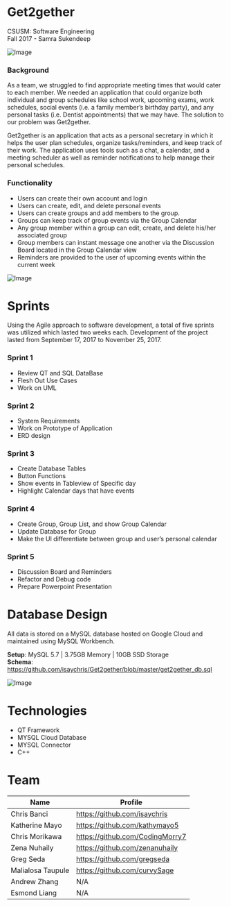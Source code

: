 # Get2gether
CSUSM: Software Engineering  
Fall 2017 - Samra Sukendeep  

![Image](https://i.imgur.com/DEFlpw2.png)

### Background
As a team, we struggled to find appropriate meeting times that would cater to each member. We needed an application that could organize both individual and group schedules like school work, upcoming exams, work schedules, social  events (i.e. a family member’s birthday party), and any personal tasks (i.e. Dentist appointments) that we may have. The solution to our problem was Get2gether.

Get2gether is an application that acts as a personal secretary in which it helps the user plan schedules, organize tasks/reminders, and keep track of their work. The application uses tools such as a chat, a calendar, and a meeting scheduler as well as reminder notifications to help manage their personal schedules. 

### Functionality
- Users can create their own account and login
- Users can create, edit, and delete personal events
- Users can create groups and add members to the group.
- Groups can keep track of group events via the Group Calendar
- Any group member within a group can edit, create, and delete his/her associated group
- Group members can instant message one another via the Discussion Board located in the Group Calendar view
- Reminders are provided to the user of upcoming events within the current week

![Image](https://i.imgur.com/1rWeIHi.png)

# Sprints
Using the Agile approach to software development, a total of five sprints was utilized which lasted two weeks each.
Development of the project lasted from September 17, 2017 to November 25, 2017.

### Sprint 1 
- Review QT and SQL DataBase 
- Flesh Out Use Cases 
- Work on UML

### Sprint 2
- System Requirements
- Work on Prototype of Application
- ERD design

### Sprint 3
- Create Database Tables
- Button Functions
- Show events in Tableview of Specific day
- Highlight Calendar days that have events 

### Sprint 4
- Create Group, Group List, and show Group Calendar
- Update Database for Group
- Make the UI differentiate between group and user’s personal calendar

### Sprint 5
- Discussion Board and Reminders
- Refactor and Debug code
- Prepare Powerpoint Presentation

# Database Design
All data is stored on a MySQL database hosted on Google Cloud and maintained using MySQL Workbench.  
  
**Setup**: MySQL 5.7 | 3.75GB Memory | 10GB SSD Storage  
**Schema**: https://github.com/isaychris/Get2gether/blob/master/get2gether_db.sql  

![Image](https://i.imgur.com/8IBWNb7.png)


# Technologies
- QT Framework
- MYSQL Cloud Database
- MYSQL Connector
- C++

# Team
Name | Profile
--- | ---
Chris Banci | https://github.com/isaychris
Katherine Mayo | https://github.com/kathymayo5
Chris Morikawa | https://github.com/CodingMorry7
Zena Nuhaily | https://github.com/zenanuhaily
Greg Seda | https://github.com/gregseda
Malialosa Taupule | https://github.com/curvySage
Andrew Zhang | N/A
Esmond Liang | N/A
